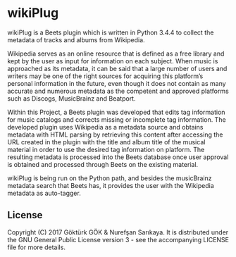 # wikiPlug
wikiPlug is a Beets plugin which is written in Python 3.4.4 to collect the metadata of tracks and albums from Wikipedia.

Wikipedia serves as an online resource that is defined as a free library and kept by the user as input for information on each subject. When music is approached as its metadata, it can be said that a large number of users and writers may be one of the right sources for acquiring this platform’s personal information in the future, even though it does not contain as many accurate and numerous metadata as the competent and approved platforms such as Discogs, MusicBrainz and Beatport. 
 
Within this Project, a Beets plugin was developed that edits tag information for music catalogs and corrects missing or incomplete tag information. The developed plugin uses Wikipedia as a metadata source and obtains metadata with HTML parsing by retrieving this content after accessing the URL created in the plugin with the title and album title of the musical material in order to use the desired tag information on platform. The resulting metadata is processed into the Beets database once user approval is obtained and processed through Beets on the existing material. 
 
wikiPlug is being run on the Python path, and besides the musicBrainz metadata search that Beets has, it provides the user with the Wikipedia metadata as auto-tagger. 

## License
Copyright (C) 2017 Göktürk GÖK & Nurefşan Sarıkaya. It is distributed under the GNU General Public License version 3 - see the accompanying LICENSE file for more details.
